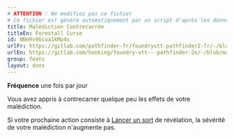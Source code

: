 ```yaml
---
# ATTENTION : Ne modifiez pas ce fichier
# Ce fichier est généré automatiquement par un script d'après les données du module Foundry VTT officiel et de sa traduction
title: Malédiction Contrecarrée
titleEn: Forestall Curse
id: NNeRv9Gcua1kMp4s
urlFr: https://gitlab.com/pathfinder-fr/foundryvtt-pathfinder2-fr/-/blob/master/data/feats/NNeRv9Gcua1kMp4s.htm
urlEn: https://gitlab.com/hooking/foundry-vtt---pathfinder-2e/-/blob/master/packs/data/feats.db/forestall-curse.json
group: feats
layout: dons
---
```

**Fréquence** une fois par jour

Vous avez appris à contrecarrer quelque peu les effets de votre malédiction.

Si votre prochaine action consiste à [Lancer un sort](../actions/lancer-un-sort.md) de révélation, la sévérité de votre malédiction n'augmente pas.


